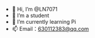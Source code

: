 - 👋 Hi, I’m @LN7071
- 👀 I’m a student
- 🌱 I’m currently learning Pi
- 📫 Email：630112383@qq.com
<!---
LN7071/LN7071 is a ✨ special ✨ repository because its `README.md` (this file) appears on your GitHub profile.
You can click the Preview link to take a look at your changes.
--->

